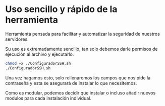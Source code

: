 # Uso sencillo y rápido de la herramienta

Herramienta pensada para facilitar y automatizar la seguridad de nuestros servidores.

Su uso es extremadamente sencillo, tan solo debemos darle permisos de ejecución al archivo y ejecutarlo.

```bash
chmod +x ./ConfiguradorSSH.sh
./ConfiguradorSSH.sh
```
Una vez hagamos esto, solo rellenaremos los campos que nos pide la contraseña y esta se asegurará de instalar lo que necesitemos.

Como es modular, podemos decidir que instalar o incluso añadir nuevos modulos para cada instalación individual.